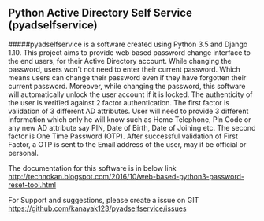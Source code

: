 ## Python Active Directory Self Service (pyadselfservice)

#####pyadselfservice is a software created using Python 3.5 and Django 1.10. This project aims to provide web based password change interface to the end users, for their Active Directory account. While changing the password, users won't not need to enter their current password. Which means users can change their password even if they have forgotten their current password. Moreover, while changing the password, this software will automatically unlock the user account if it is locked. The authenticity of the user is verified against 2 factor authentication. The first factor is validation of 3 different AD attributes. User will need to provide 3 different information which only he will know such as Home Telephone, Pin Code or any new AD attribute say PIN, Date of Birth, Date of Joining etc. The second factor is One Time Password (OTP). After successful validation of First Factor, a OTP is sent to the Email address of the user, may it be official or personal.

The documentation for this software is in below link
http://technokan.blogspot.com/2016/10/web-based-python3-password-reset-tool.html

For Support and suggestions, please create a issue on GIT https://github.com/kanayak123/pyadselfservice/issues
